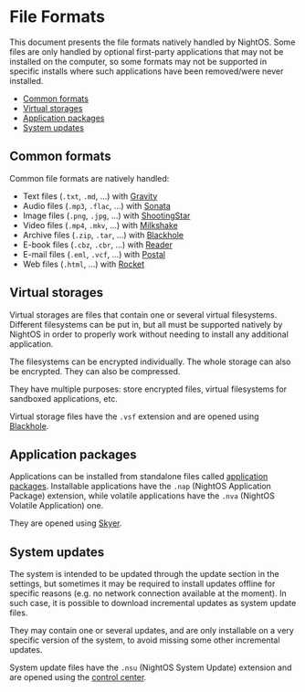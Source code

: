# File Formats

This document presents the file formats natively handled by NightOS. Some files are only handled by optional first-party applications that may not be installed on the computer, so some formats may not be supported in specific installs where such applications have been removed/were never installed.

- [Common formats](#common-formats)
- [Virtual storages](#virtual-storages)
- [Application packages](#application-packages)
- [System updates](#system-updates)

## Common formats

Common file formats are natively handled:

- Text files (`.txt`, `.md`, ...) with [Gravity](../applications/Gravity.md)
- Audio files (`.mp3`, `.flac`, ...) with [Sonata](../applications/Sonata.md)
- Image files (`.png`, `.jpg`, ...) with [ShootingStar](../applications/ShootingStar.md)
- Video files (`.mp4`, `.mkv`, ...) with [Milkshake](../applications/Milkshake.md)
- Archive files (`.zip`, `.tar`, ...) with [Blackhole](../applications/Blackhole.md)
- E-book files (`.cbz`, `.cbr`, ...) with [Reader](../applications/Reader.md)
- E-mail files (`.eml`, `.vcf`, ...) with [Postal](../applications/Postal.md)
- Web files (`.html`, ...) with [Rocket](../applications/Rocket.md)

## Virtual storages

Virtual storages are files that contain one or several virtual filesystems. Different filesystems can be put in, but all must be supported natively by NightOS in order to properly work without needing to install any additional application.

The filesystems can be encrypted individually. The whole storage can also be encrypted. They can also be compressed.

They have multiple purposes: store encrypted files, virtual filesystems for sandboxed applications, etc.

Virtual storage files have the `.vsf` extension and are opened using [Blackhole](../applications/Blackhole.md).

## Application packages

Applications can be installed from standalone files called [application packages](../specs/applications/package.md).
Installable applications have the `.nap` (NightOS Application Package) extension, while volatile applications have the `.nva` (NightOS Volatile Application) one.

They are opened using [Skyer](../applications/Skyer.md).

## System updates

The system is intended to be updated through the update section in the settings, but sometimes it may be required to install updates offline for specific reasons (e.g. no network connection available at the moment). In such case, it is possible to download incremental updates as system update files.

They may contain one or several updates, and are only installable on a very specific version of the system, to avoid missing some other incremental updates.

System update files have the `.nsu` (NightOS System Update) extension and are opened using the [control center](../applications/Central.md).
